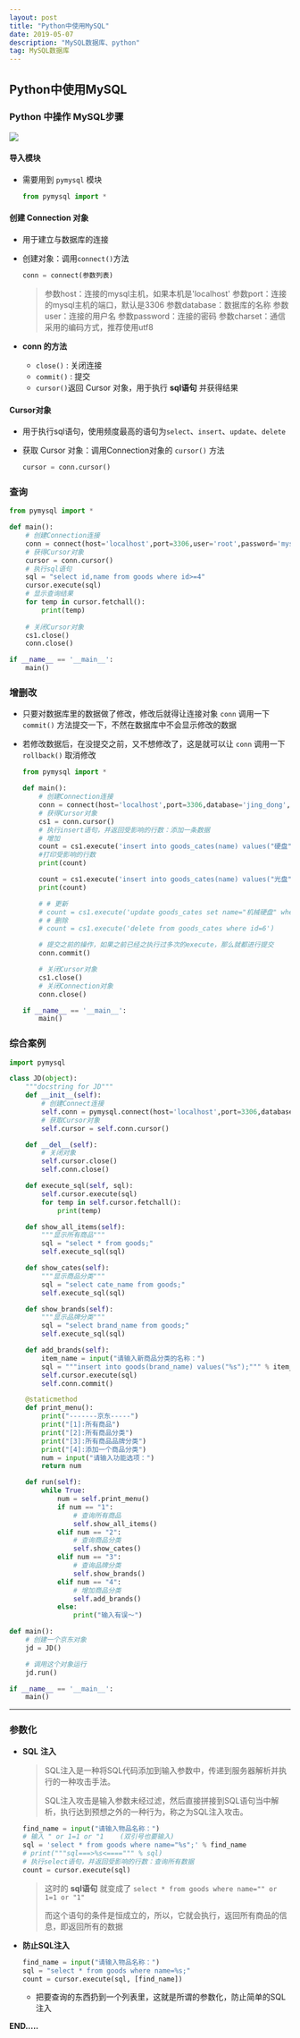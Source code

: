 ```yaml
---
layout: post
title: "Python中使用MySQL"
date: 2019-05-07
description: "MySQL数据库、python"
tag: MySQL数据库
---
```



## Python中使用MySQL

### Python 中操作 MySQL步骤

![](https://FXHao.github.io/images/posts/MySQL/py使用MySQL.jpeg)

#### **导入模块**

* 需要用到 `pymysql` 模块

  ```python
  from pymysql import *
  ```

#### **创建 Connection 对象**

* 用于建立与数据库的连接

* 创建对象：调用`connect()`方法

  ```python
  conn = connect(参数列表)
  ```

  > 参数host：连接的mysql主机，如果本机是'localhost'
  > 参数port：连接的mysql主机的端口，默认是3306
  > 参数database：数据库的名称
  > 参数user：连接的用户名
  > 参数password：连接的密码
  > 参数charset：通信采用的编码方式，推荐使用utf8

* **conn 的方法**
  * `close()`  : 关闭连接
  * `commit()` : 提交
  * `cursor()`返回 Cursor 对象，用于执行 **sql语句** 并获得结果

#### **Cursor对象**

* 用于执行sql语句，使用频度最高的语句为`select`、`insert`、`update`、`delete`

* 获取 Cursor 对象：调用Connection对象的 `cursor()` 方法

  ```python
  cursor = conn.cursor()
  ```

### 查询

```python
from pymysql import *

def main():
    # 创建Connection连接
    conn = connect(host='localhost',port=3306,user='root',password='mysql',database='jing_dong',charset='utf8')
    # 获得Cursor对象
    cursor = conn.cursor()
    # 执行sql语句
    sql = "select id,name from goods where id>=4"
    cursor.execute(sql)
	# 显示查询结果
    for temp in cursor.fetchall():
        print(temp)
   
    # 关闭Cursor对象
    cs1.close()
    conn.close()

if __name__ == '__main__':
    main()
```

### 增删改

* 只要对数据库里的数据做了修改，修改后就得让连接对象 `conn` 调用一下 `commit()` 方法提交一下，不然在数据库中不会显示修改的数据

* 若修改数据后，在没提交之前，又不想修改了，这是就可以让 `conn` 调用一下 `rollback()` 取消修改

  ```python
  from pymysql import *
  
  def main():
      # 创建Connection连接
      conn = connect(host='localhost',port=3306,database='jing_dong',user='root',password='mysql',charset='utf8')
      # 获得Cursor对象
      cs1 = conn.cursor()
      # 执行insert语句，并返回受影响的行数：添加一条数据
      # 增加
      count = cs1.execute('insert into goods_cates(name) values("硬盘")')
      #打印受影响的行数
      print(count)
  
      count = cs1.execute('insert into goods_cates(name) values("光盘")')
      print(count)
  
      # # 更新
      # count = cs1.execute('update goods_cates set name="机械硬盘" where name="硬盘"')
      # # 删除
      # count = cs1.execute('delete from goods_cates where id=6')
  
      # 提交之前的操作，如果之前已经之执行过多次的execute，那么就都进行提交
      conn.commit()
  
      # 关闭Cursor对象
      cs1.close()
      # 关闭Connection对象
      conn.close()
  
  if __name__ == '__main__':
      main()
  ```

### 综合案例

```python
import pymysql

class JD(object):
    """docstring for JD"""
    def __init__(self):
        # 创建Connect连接
        self.conn = pymysql.connect(host='localhost',port=3306,database='jing_dong',user='root',password='mysql',charset='utf8')
        # 获取Cursor对象
        self.cursor = self.conn.cursor()

    def __del__(self):
        # 关闭对象
        self.cursor.close()
        self.conn.close()

    def execute_sql(self, sql):
        self.cursor.execute(sql)
        for temp in self.cursor.fetchall():
            print(temp)

    def show_all_items(self):
        """显示所有商品"""
        sql = "select * from goods;"
        self.execute_sql(sql)

    def show_cates(self):
        """显示商品分类"""
        sql = "select cate_name from goods;"
        self.execute_sql(sql)

    def show_brands(self):
        """显示品牌分类"""
        sql = "select brand_name from goods;"
        self.execute_sql(sql)

    def add_brands(self):
        item_name = input("请输入新商品分类的名称：")
        sql = """insert into goods(brand_name) values("%s");""" % item_name
        self.cursor.execute(sql)
        self.conn.commit()

    @staticmethod
    def print_menu():
        print("-------京东-----")
        print("[1]:所有商品")
        print("[2]:所有商品分类")
        print("[3]:所有商品品牌分类")
        print("[4]:添加一个商品分类")
        num = input("请输入功能选项：")
        return num

    def run(self):
        while True:
            num = self.print_menu()
            if num == "1":
                # 查询所有商品
                self.show_all_items()
            elif num == "2":
                # 查询商品分类
                self.show_cates()
            elif num == "3":
                # 查询品牌分类
                self.show_brands()
            elif num == "4":
                # 增加商品分类
                self.add_brands()
            else:
                print("输入有误～")

def main():
    # 创建一个京东对象
    jd = JD()

    # 调用这个对象运行
    jd.run()

if __name__ == '__main__':
    main()
```

------

### 参数化

* **SQL** **注入**

  > SQL注入是一种将SQL代码添加到输入参数中，传递到服务器解析并执行的一种攻击手法。
  >
  > SQL注入攻击是输入参数未经过滤，然后直接拼接到SQL语句当中解析，执行达到预想之外的一种行为，称之为SQL注入攻击。

  

  ```python
  find_name = input("请输入物品名称：")
  # 输入 " or 1=1 or "1    (双引号也要输入)
  sql = 'select * from goods where name="%s";' % find_name
  # print("""sql===>%s<====""" % sql)
  # 执行select语句，并返回受影响的行数：查询所有数据
  count = cursor.execute(sql)
  ```

  > 这时的 **sql语句** 就变成了 `select * from goods where name="" or 1=1 or "1"`
  >
  > 而这个语句的条件是恒成立的，所以，它就会执行，返回所有商品的信息，即返回所有的数据

* **防止SQL注入**

  ```python
  find_name = input("请输入物品名称：")
  sql = "select * from goods where name=%s;"
  count = cursor.execute(sql, [find_name])
  ```

  * 把要查询的东西扔到一个列表里，这就是所谓的参数化，防止简单的SQL注入

**END.....** 